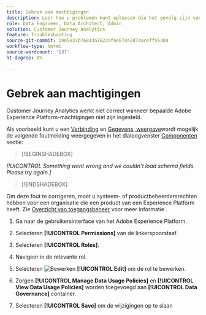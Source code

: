 ```yaml
---
title: Gebrek aan machtigingen
description: Leer hoe u problemen kunt oplossen die het gevolg zijn van een gebrek aan machtigingen
role: Data Engineer, Data Architect, Admin
solution: Customer Journey Analytics
feature: Troubleshooting
source-git-commit: 1905e37b76843a7622af4e874a2d74aceff55384
workflow-type: tm+mt
source-wordcount: '137'
ht-degree: 0%

---
```



# Gebrek aan machtigingen

Customer Journey Analytics werkt niet correct wanneer bepaalde Adobe Experience Platform-machtigingen niet zijn ingesteld.

Als voorbeeld kunt u een [Verbinding](../connections/overview.md) en [Gegevens, weergave](../data-views/data-views.md)wordt mogelijk de volgende foutmelding weergegeven in het dialoogvenster [Componenten](/help/data-views/create-dataview.md#components) sectie:


>[!BEGINSHADEBOX]

*[!UICONTROL Something went wrong and we couldn't load schema fields. Please try again.]*

>[!ENDSHADEBOX]


Om deze fout te corrigeren, moet u systeem- of productbeheerdersrechten hebben voor een organisatie die een product van een Experience Platform heeft. Zie [Overzicht van toegangsbeheer](https://experienceleague.adobe.com/docs/experience-platform/access-control/home.html?lang=en#platform-permissions) voor meer informatie .

1. Ga naar de gebruikersinterface van het Adobe Experience Platform.

1. Selecteren **[!UICONTROL Permissions]** van de linkerspoorstaaf.

1. Selecteren **[!UICONTROL Roles]**.

1. Navigeer in de relevante rol.

1. Selecteren ![Bewerken](https://spectrum.adobe.com/static/icons/workflow_18/Smock_Edit_18_N.svg) **[!UICONTROL Edit]** om de rol te bewerken.

1. Zorgen **[!UICONTROL Manage Data Usage Policies]** en **[!UICONTROL View Data Usage Policies]** worden toegevoegd aan **[!UICONTROL Data Governance]** container.

1. Selecteren **[!UICONTROL Save]** om de wijzigingen op te slaan



